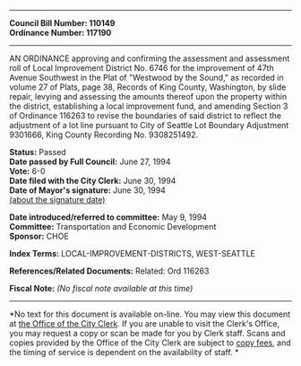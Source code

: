 * * * * *  
  
**Council Bill Number: [](#h0)[](#h2)110149**   
**Ordinance Number: 117190**  
  
* * * * *  
  
AN ORDINANCE approving and confirming the assessment and assessment roll of Local Improvement District No. 6746 for the improvement of 47th Avenue Southwest in the Plat of "Westwood by the Sound," as recorded in volume 27 of Plats, page 38, Records of King County, Washington, by slide repair, levying and assessing the amounts thereof upon the property within the district, establishing a local improvement fund, and amending Section 3 of Ordinance 116263 to revise the boundaries of said district to reflect the adjustment of a lot line pursuant to City of Seattle Lot Boundary Adjustment 9301666, King County Recording No. 9308251492.  
  
**Status:** Passed   
**Date passed by Full Council:** June 27, 1994   
**Vote:** 6-0   
**Date filed with the City Clerk:** June 30, 1994   
**Date of Mayor's signature:** June 30, 1994   
[(about the signature date)](/~public/approvaldate.htm)   
  
  
**Date introduced/referred to committee:** May 9, 1994   
**Committee:** Transportation and Economic Development   
**Sponsor:** CHOE   
  
**Index Terms:** LOCAL-IMPROVEMENT-DISTRICTS, WEST-SEATTLE  
  
**References/Related Documents:** Related: Ord 116263  
  
**Fiscal Note:** *(No fiscal note available at this time)*  
  
* * * * *  
  
*No text for this document is available on-line. You may view this document at [the Office of the City Clerk](http://www.seattle.gov/leg/clerk/contactUs.htm). If you are unable to visit the Clerk's Office, you may request a copy or scan be made for you by Clerk staff. Scans and copies provided by the Office of the City Clerk are subject to [copy fees](http://clerk.seattle.gov/~public/clerkfees.htm), and the timing of service is dependent on the availability of staff. *  
  
  
